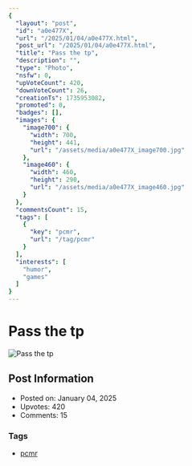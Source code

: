 ```yaml
---
{
  "layout": "post",
  "id": "a0e477X",
  "url": "/2025/01/04/a0e477X.html",
  "post_url": "/2025/01/04/a0e477X.html",
  "title": "Pass the tp",
  "description": "",
  "type": "Photo",
  "nsfw": 0,
  "upVoteCount": 420,
  "downVoteCount": 26,
  "creationTs": 1735953082,
  "promoted": 0,
  "badges": [],
  "images": {
    "image700": {
      "width": 700,
      "height": 441,
      "url": "/assets/media/a0e477X_image700.jpg"
    },
    "image460": {
      "width": 460,
      "height": 290,
      "url": "/assets/media/a0e477X_image460.jpg"
    }
  },
  "commentsCount": 15,
  "tags": [
    {
      "key": "pcmr",
      "url": "/tag/pcmr"
    }
  ],
  "interests": [
    "humor",
    "games"
  ]
}
---
```


# Pass the tp

![Pass the tp](/assets/media/a0e477X_image700.jpg)

## Post Information

- Posted on: January 04, 2025
- Upvotes: 420
- Comments: 15

### Tags

- [pcmr](/tag/pcmr)

